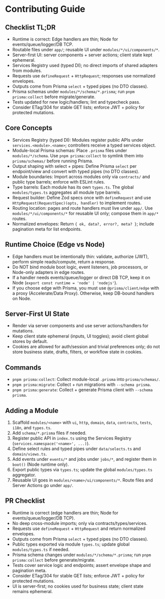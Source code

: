 # Contributing Guide

## Checklist TL;DR

- Runtime is correct: Edge handlers are thin; Node for events/queue/logger/DB TCP.
- Routable files under `app/`; reusable UI under `modules/*/ui/components/*`.
- Server-first UI: server components + server actions; client state kept ephemeral.
- Services Registry used (typed DI); no direct imports of shared adapters from modules.
- Requests use `defineRequest` + `HttpRequest`; responses use normalized envelopes.
- Outputs come from Prisma `select` + typed pipes (no DTO classes).
- Prisma schemas under `modules/*/schema/*.prisma`; run `pnpm prisma:collect` before migrate/generate.
- Tests updated for new logic/handlers; lint and typecheck pass.
- Consider ETag/304 for stable GET lists; enforce JWT + policy for protected mutations.

## Core Concepts

- Services Registry (typed DI): Modules register public APIs under `services.<module>.<name>`; controllers receive a typed services object.
- Module-local Prisma schemas: Place `.prisma` files under `modules/*/schema`. Use `pnpm prisma:collect` to symlink them into `prisma/schemas/` before running Prisma.
- Output shaping with select + pipes: Define Prisma `select` per endpoint/view and convert with typed pipes (no DTO classes).
- Module boundaries: Import across modules only via `contracts/` and public type barrels; enforce with ESLint rules.
- Type barrels: Each module has its own `types.ts`. The global `modules/types.ts` aggregates all module type barrels.
- Request builder: Define Zod specs once with `defineRequest` and use `HttpRequest(RequestSpec)(opts, handler)` to implement routes.
- Routing location: pages and route handlers must live under `app/`. Use `modules/*/ui/components/*` for reusable UI only; compose them in `app/*` routes.
- Normalized envelopes: Return `{ ok, data?, error?, meta? }`; include pagination meta for list endpoints.

## Runtime Choice (Edge vs Node)

- Edge handlers must be intentionally thin: validate, authorize (JWT), perform simple reads/compute, return a response.
- Do NOT bind module boot logic, event listeners, job processors, or Node-only adapters in edge routes.
- If a handler needs events/queue/logger or direct DB TCP, keep it on Node (`export const runtime = 'node' | 'nodejs'`).
- If you choose edge with Prisma, you must use `@prisma/client/edge` with a proxy (Accelerate/Data Proxy). Otherwise, keep DB-bound handlers on Node.

## Server-First UI State

- Render via server components and use server actions/handlers for mutations.
- Keep client state ephemeral (inputs, UI toggles); avoid client global stores by default.
- Cookies are allowed for auth/session and trivial preferences only; do not store business state, drafts, filters, or workflow state in cookies.

## Commands

- `pnpm prisma:collect`: Collect module-local `.prisma` into `prisma/schemas/`.
- `pnpm prisma:migrate`: Collect + run migrations with `--schema prisma`.
- `pnpm prisma:generate`: Collect + generate Prisma client with `--schema prisma`.

## Adding a Module

1. Scaffold `modules/<name>` with `ui`, `http`, `domain`, `data`, `contracts`, `tests`, `i18n`, and `types.ts`.
2. Add `schema/*.prisma` files if needed.
3. Register public API in `index.ts` using the Services Registry (`services.namespace('<name>', ...)`).
4. Define select rules and typed pipes under `data/selects.ts` and `domain/views.ts`.
5. Add events under `events/*` and jobs under `jobs/*`, and register them in `boot()` (Node runtime only).
6. Export public types via `types.ts`; update the global `modules/types.ts` aggregator.
7. Reusable UI goes in `modules/<name>/ui/components/*`. Route files and Server Actions go under `app/`.

## PR Checklist

- Runtime is correct (edge handlers are thin; Node for events/queue/logger/DB TCP).
- No deep cross-module imports; only via contracts/types/services.
- Requests use `defineRequest` + `HttpRequest` and return normalized envelopes.
- Outputs come from Prisma `select` + typed pipes (no DTO classes).
- Public types exported via module `types.ts`; update global `modules/types.ts` if needed.
- Prisma schema changes under `modules/*/schema/*.prisma`; run `pnpm prisma:collect` before generate/migrate.
- Tests cover service logic and endpoints; assert envelope shape and pagination meta.
- Consider ETag/304 for stable GET lists; enforce JWT + policy for protected mutations.
- UI is server-first; no cookies used for business state; client state remains ephemeral.
